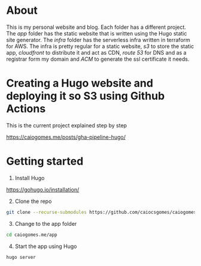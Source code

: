 
# About

This is my personal website and blog. Each folder has a different project. The *app* folder has the static website that is written using the Hugo static site generator. The *infra* folder has the serverless infra written in terraform for AWS. The infra is pretty regular for a static website, *s3* to store the static app, *cloudfront* to distribute it and act as CDN, *route 53* for DNS and as a registrar form my domain and *ACM* to generate the ssl certificate it needs.

# Creating a Hugo website and deploying it so S3 using Github Actions

This is the current project explained step by step

https://caiogomes.me/posts/gha-pipeline-hugo/

# Getting started

1. Install Hugo

https://gohugo.io/installation/

2. Clone the repo
```bash
git clone --recurse-submodules https://github.com/caiocsgomes/caiogomes.me.git
```

3. Change to the app folder

```bash
cd caiogomes.me/app
```

4. Start the app using Hugo

```bash
hugo server
```